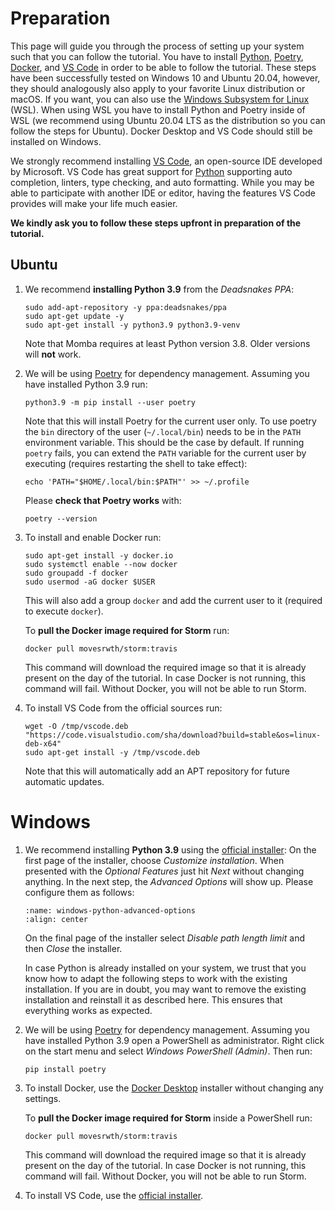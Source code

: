 # Preparation

This page will guide you through the process of setting up your system such that you can follow the tutorial.
You have to install [Python](https://www.python.org/), [Poetry](https://python-poetry.org/), [Docker](https://docker.io), and [VS Code](https://code.visualstudio.com) in order to be able to follow the tutorial.
These steps have been successfully tested on Windows 10 and Ubuntu 20.04, however, they should analogously also apply to your favorite Linux distribution or macOS.
If you want, you can also use the [Windows Subsystem for Linux](https://docs.microsoft.com/en-us/windows/wsl/install) (WSL).
When using WSL you have to install Python and Poetry inside of WSL (we recommend using Ubuntu 20.04 LTS as the distribution so you can follow the steps for Ubuntu).
Docker Desktop and VS Code should still be installed on Windows.

We strongly recommend installing [VS Code](https://code.visualstudio.com), an open-source IDE developed by Microsoft.
VS Code has great support for [Python](https://python.org) supporting auto completion, linters, type checking, and auto formatting.
While you may be able to participate with another IDE or editor, having the features VS Code provides will make your life much easier.

**We kindly ask you to follow these steps upfront in preparation of the tutorial.**


## Ubuntu

1. We recommend **installing Python 3.9** from the *Deadsnakes PPA*:
    ```
    sudo add-apt-repository -y ppa:deadsnakes/ppa
    sudo apt-get update -y
    sudo apt-get install -y python3.9 python3.9-venv
    ```
    Note that Momba requires at least Python version 3.8. Older versions will **not** work.
2. We will be using [Poetry](https://python-poetry.org/) for dependency management.
    Assuming you have installed Python 3.9 run:
    ```
    python3.9 -m pip install --user poetry
    ```
    Note that this will install Poetry for the current user only.
    To use poetry the `bin` directory of the user (`~/.local/bin`) needs to be in the `PATH` environment variable.
    This should be the case by default.
    If running `poetry` fails, you can extend the `PATH` variable for the current user by executing (requires restarting the shell to take effect):
    ```
    echo 'PATH="$HOME/.local/bin:$PATH"' >> ~/.profile
    ```
    Please **check that Poetry works** with:
    ```
    poetry --version
    ```
3. To install and enable Docker run:
    ```
    sudo apt-get install -y docker.io
    sudo systemctl enable --now docker
    sudo groupadd -f docker
    sudo usermod -aG docker $USER
    ```
    This will also add a group `docker` and add the current user to it (required to execute `docker`).

    To **pull the Docker image required for Storm** run:
    ```
    docker pull movesrwth/storm:travis
    ```
    This command will download the required image so that it is already present on the day of the tutorial.
    In case Docker is not running, this command will fail.
    Without Docker, you will not be able to run Storm.
4. To install VS Code from the official sources run:
    ```
    wget -O /tmp/vscode.deb "https://code.visualstudio.com/sha/download?build=stable&os=linux-deb-x64"
    sudo apt-get install -y /tmp/vscode.deb
    ```
    Note that this will automatically add an APT repository for future automatic updates.


# Windows

1. We recommend installing **Python 3.9** using the [official installer](https://www.python.org/ftp/python/3.9.7/python-3.9.7-amd64.exe):
    On the first page of the installer, choose *Customize installation*.
    When presented with the *Optional Features* just hit *Next* without changing anything.
    In the next step, the *Advanced Options* will show up.
    Please configure them as follows:
    ```{image} ./images/windows-python-advanced-options.png
    :name: windows-python-advanced-options
    :align: center
    ```
    On the final page of the installer select *Disable path length limit* and then *Close* the installer.

    In case Python is already installed on your system, we trust that you know how to adapt the following steps to work with the existing installation.
    If you are in doubt, you may want to remove the existing installation and reinstall it as described here.
    This ensures that everything works as expected.
2. We will be using [Poetry](https://python-poetry.org/) for dependency management.
    Assuming you have installed Python 3.9 open a PowerShell as administrator.
    Right click on the start menu and select *Windows PowerShell (Admin)*.
    Then run:
    ```
    pip install poetry
    ```
3. To install Docker, use the [Docker Desktop](https://www.docker.com/products/docker-desktop) installer without changing any settings.
    
    To **pull the Docker image required for Storm** inside a PowerShell run:
    ```
    docker pull movesrwth/storm:travis
    ```
    This command will download the required image so that it is already present on the day of the tutorial.
    In case Docker is not running, this command will fail.
    Without Docker, you will not be able to run Storm.
4. To install VS Code, use the [official installer](https://code.visualstudio.com/#alt-downloads).
